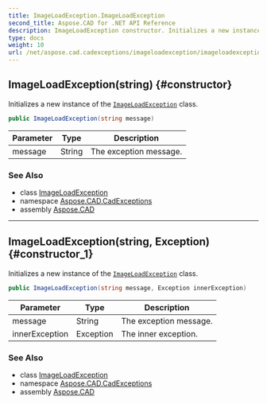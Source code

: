 ```yaml
---
title: ImageLoadException.ImageLoadException
second_title: Aspose.CAD for .NET API Reference
description: ImageLoadException constructor. Initializes a new instance of the ImageLoadException class
type: docs
weight: 10
url: /net/aspose.cad.cadexceptions/imageloadexception/imageloadexception/
---
```

## ImageLoadException(string) {#constructor}

Initializes a new instance of the [`ImageLoadException`](../) class.

```csharp
public ImageLoadException(string message)
```

| Parameter | Type | Description |
| --- | --- | --- |
| message | String | The exception message. |

### See Also

* class [ImageLoadException](../)
* namespace [Aspose.CAD.CadExceptions](../../../aspose.cad.cadexceptions/)
* assembly [Aspose.CAD](../../../)

---

## ImageLoadException(string, Exception) {#constructor_1}

Initializes a new instance of the [`ImageLoadException`](../) class.

```csharp
public ImageLoadException(string message, Exception innerException)
```

| Parameter | Type | Description |
| --- | --- | --- |
| message | String | The exception message. |
| innerException | Exception | The inner exception. |

### See Also

* class [ImageLoadException](../)
* namespace [Aspose.CAD.CadExceptions](../../../aspose.cad.cadexceptions/)
* assembly [Aspose.CAD](../../../)


